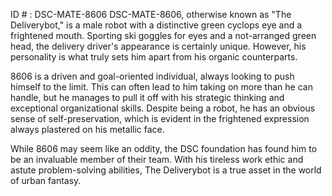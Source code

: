 ID # : DSC-MATE-8606
DSC-MATE-8606, otherwise known as "The Deliverybot," is a male robot with a distinctive green cyclops eye and a frightened mouth. Sporting ski goggles for eyes and a not-arranged green head, the delivery driver's appearance is certainly unique. However, his personality is what truly sets him apart from his organic counterparts. 

8606 is a driven and goal-oriented individual, always looking to push himself to the limit. This can often lead to him taking on more than he can handle, but he manages to pull it off with his strategic thinking and exceptional organizational skills. Despite being a robot, he has an obvious sense of self-preservation, which is evident in the frightened expression always plastered on his metallic face. 

While 8606 may seem like an oddity, the DSC foundation has found him to be an invaluable member of their team. With his tireless work ethic and astute problem-solving abilities, The Deliverybot is a true asset in the world of urban fantasy.